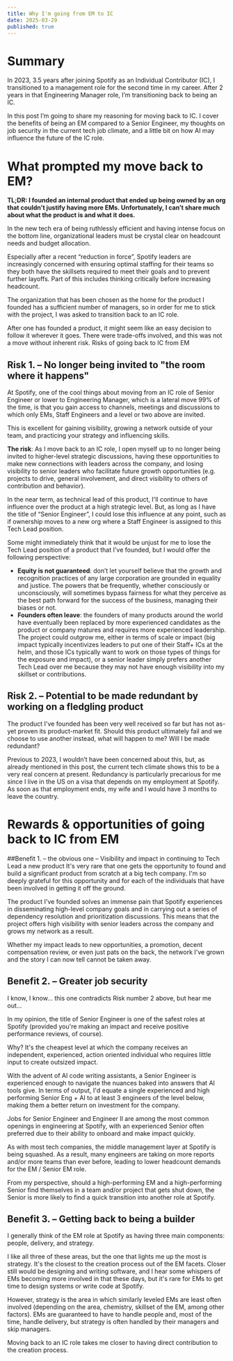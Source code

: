 ```yaml
---
title: Why I'm going from EM to IC
date: 2025-03-29
published: true
---
```


# Summary
In 2023, 3.5 years after joining Spotify as an Individual Contributor (IC), I transitioned to a management role for the second time in my career. After 2 years in that Engineering Manager role, I’m transitioning back to being an IC.

In this post I’m going to share my reasoning for moving back to IC. I cover the benefits of being an EM compared to a Senior Engineer, my thoughts on job security in the current tech job climate, and a little bit on how AI may influence the future of the IC role.

# What prompted my move back to EM?
**TL;DR: I founded an internal product that ended up being owned by an org that couldn’t justify having more EMs. Unfortunately, I can’t share much about what the product is and what it does.**

In the new tech era of being ruthlessly efficient and having intense focus on the bottom line, organizational leaders must be crystal clear on headcount needs and budget allocation.

Especially after a recent “reduction in force”, Spotify leaders are increasingly concerned with ensuring optimal staffing for their teams so they both have the skillsets required to meet their goals and to prevent further layoffs. Part of this includes thinking critically before increasing headcount.

The organization that has been chosen as the home for the product I founded has a sufficient number of managers, so in order for me to stick with the project, I was asked to transition back to an IC role.

After one has founded a product, it might seem like an easy decision to follow it wherever it goes. There were trade-offs involved, and this was not a move without inherent risk.
Risks of going back to IC from EM

## Risk 1. – No longer being invited to "the room where it happens"
At Spotify, one of the cool things about moving from an IC role of Senior Engineer or lower to Engineering Manager, which is a lateral move 99% of the time, is that you gain access to channels, meetings and discussions to which only EMs, Staff Engineers and a level or two above are invited.

This is excellent for gaining visibility, growing a network outside of your team, and practicing your strategy and influencing skills.

**The risk**: As I move back to an IC role, I open myself up to no longer being invited to higher-level strategic discussions, having these opportunities to make new connections with leaders across the company, and losing visibility to senior leaders who facilitate future growth opportunities (e.g. projects to drive, general involvement, and direct visibility to others of contribution and behavior).

In the near term, as technical lead of this product, I'll continue to have influence over the product at a high strategic level. But, as long as I have the title of “Senior Engineer”, I could lose this influence at any point, such as if ownership moves to a new org where a Staff Engineer is assigned to this Tech Lead position.

Some might immediately think that it would be unjust for me to lose the Tech Lead position of a product that I've founded, but I would offer the following perspective:
* **Equity is not guaranteed**: don’t let yourself believe that the growth and recognition practices of any large corporation are grounded in equality and justice. The powers that be frequently, whether consciously or unconsciously, will sometimes bypass fairness for what they perceive as the best path forward for the success of the business, managing their biases or not.
* **Founders often leave**: the founders of many products around the world have eventually been replaced by more experienced candidates as the product or company matures and requires more experienced leadership. The project could outgrow me, either in terms of scale or impact (big impact typically incentivizes leaders to put one of their Staff+ ICs at the helm, and those ICs typically want to work on those types of things for the exposure and impact), or a senior leader simply prefers another Tech Lead over me because they may not have enough visibility into my skillset or contributions.

## Risk 2. – Potential to be made redundant by working on a fledgling product
The product I've founded has been very well received so far but has not as-yet proven its product-market fit. Should this product ultimately fail and we choose to use another instead, what will happen to me? Will I be made redundant?

Previous to 2023, I wouldn’t have been concerned about this, but, as already mentioned in this post, the current tech climate shows this to be a very real concern at present.
Redundancy is particularly precarious for me since I live in the US on a visa that depends on my employment at Spotify. As soon as that employment ends, my wife and I would have 3 months to leave the country.

# Rewards & opportunities of going back to IC from EM

##Benefit 1. – the obvious one – Visibility and impact in continuing to Tech Lead a new product
It's very rare that one gets the opportunity to found and build a significant product from scratch at a big tech company. I'm so deeply grateful for this opportunity and for each of the individuals that have been involved in getting it off the ground.

The product I've founded solves an immense pain that Spotify experiences in disseminating high-level company goals and in carrying out a series of dependency resolution and prioritization discussions.
This means that the project offers high visibility with senior leaders across the company and grows my network as a result.

Whether my impact leads to new opportunities, a promotion, decent compensation review, or even just pats on the back, the network I've grown and the story I can now tell cannot be taken away.

## Benefit 2. – Greater job security
I know, I know... this one contradicts Risk number 2 above, but hear me out...

In my opinion, the title of Senior Engineer is one of the safest roles at Spotify (provided you're making an impact and receive positive performance reviews, of course).

Why? It's the cheapest level at which the company receives an independent, experienced, action oriented individual who requires little input to create outsized impact.

With the advent of AI code writing assistants, a Senior Engineer is experienced enough to navigate the nuances baked into answers that AI tools give. In terms of output, I'd equate a single experienced and high performing Senior Eng + AI to at least 3 engineers of the level below, making them a better return on investment for the company.

Jobs for Senior Engineer and Engineer II are among the most common openings in engineering at Spotify, with an experienced Senior often preferred due to their ability to onboard and make impact quickly.

As with most tech companies, the middle management layer at Spotify is being squashed. As a result, many engineers are taking on more reports and/or more teams than ever before, leading to lower headcount demands for the EM / Senior EM role.

From my perspective, should a high-performing EM and a high-performing Senior find themselves in a team and/or project that gets shut down, the Senior is more likely to find a quick transition into another role at Spotify.

## Benefit 3. – Getting back to being a builder
I generally think of the EM role at Spotify as having three main components: people, delivery, and strategy.

I like all three of these areas, but the one that lights me up the most is strategy. It's the closest to the creation process out of the EM facets. Closer still would be designing and writing software, and I hear some whispers of EMs becoming more involved in that these days, but it's rare for EMs to get time to design systems or write code at Spotify.

However, strategy is the area in which similarly leveled EMs are least often involved (depending on the area, chemistry, skillset of the EM, among other factors). EMs are guaranteed to have to handle people and, most of the time, handle delivery, but strategy is often handled by their managers and skip managers.

Moving back to an IC role takes me closer to having direct contribution to the creation process.

